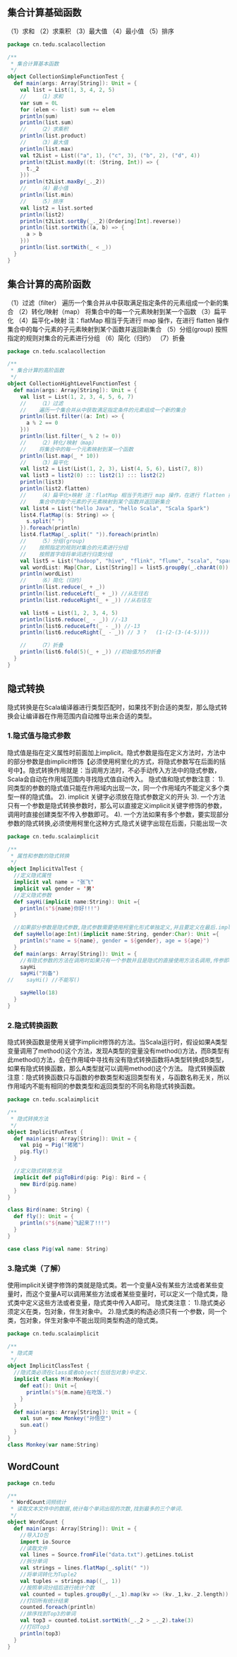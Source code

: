 ## 集合计算基础函数

（1）求和
（2）求乘积
（3）最大值
（4）最小值
（5）排序

```scala
package cn.tedu.scalacollection

/**
 * 集合计算基本函数
 */
object CollectionSimpleFunctionTest {
  def main(args: Array[String]): Unit = {
    val list = List(1, 3, 4, 2, 5)
    //    （1）求和
    var sum = 0L
    for (elem <- list) sum += elem
    println(sum)
    println(list.sum)
    //    （2）求乘积
    println(list.product)
    //    （3）最大值
    println(list.max)
    val t2List = List(("a", 1), ("c", 3), ("b", 2), ("d", 4))
    println(t2List.maxBy((t: (String, Int)) => {
      t._2
    }))
    println(t2List.maxBy(_._2))
    //    （4）最小值
    println(list.min)
    //    （5）排序
    val list2 = list.sorted
    println(list2)
    println(t2List.sortBy(_._2)(Ordering[Int].reverse))
    println(list.sortWith((a, b) => {
      a > b
    }))
    println(list.sortWith(_ < _))
  }
}


```

## 集合计算的高阶函数

（1）过滤（filter）
遍历一个集合并从中获取满足指定条件的元素组成一个新的集合
（2）转化/映射（map）
将集合中的每一个元素映射到某一个函数
（3）扁平化
（4）扁平化+映射 注：flatMap 相当于先进行 map 操作，在进行 flatten 操作
集合中的每个元素的子元素映射到某个函数并返回新集合
（5）分组(group)
按照指定的规则对集合的元素进行分组
（6）简化（归约）
（7）折叠

```scala
package cn.tedu.scalacollection

/**
 * 集合计算的高阶函数
 */
object CollectionHightLevelFunctionTest {
  def main(args: Array[String]): Unit = {
    val list = List(1, 2, 3, 4, 5, 6, 7)
    //    （1）过滤
    //    遍历一个集合并从中获取满足指定条件的元素组成一个新的集合
    println(list.filter((a: Int) => {
      a % 2 == 0
    }))
    println(list.filter(_ % 2 != 0))
    //    （2）转化/映射（map）
    //    将集合中的每一个元素映射到某一个函数
    println(list.map(_ * 10))
    //    （3）扁平化
    val list2 = List(List(1, 2, 3), List(4, 5, 6), List(7, 8))
    val list3 = list2(0) ::: list2(1) ::: list2(2)
    println(list3)
    println(list2.flatten)
    //    （4）扁平化+映射 注：flatMap 相当于先进行 map 操作，在进行 flatten 操作
    //    集合中的每个元素的子元素映射到某个函数并返回新集合
    val list4 = List("hello Java", "hello Scala", "Scala Spark")
    list4.flatMap((s: String) => {
      s.split(" ")
    }).foreach(println)
    list4.flatMap(_.split(" ")).foreach(println)
    //    （5）分组(group)
    //    按照指定的规则对集合的元素进行分组
    //    按照首字母将单词进行归类分组
    val list5 = List("hadoop", "hive", "flink", "flume", "scala", "spark", "hbase")
    val wordList: Map[Char, List[String]] = list5.groupBy(_.charAt(0))
    println(wordList)
    //    （6）简化（归约）
    println(list.reduce(_ + _))
    println(list.reduceLeft(_ + _)) //从左往右
    println(list.reduceRight(_ + _)) //从右往左

    val list6 = List(1, 2, 3, 4, 5)
    println(list6.reduce(_ - _)) //-13
    println(list6.reduceLeft(_ - _)) //-13
    println(list6.reduceRight(_ - _)) // 3 ?   (1-(2-(3-(4-5))))

    //    （7）折叠
    println(list6.fold(5)(_ + _)) //初始值为5的折叠
  }
}


```

## 隐式转换

隐式转换是在Scala编译器进行类型匹配时，如果找不到合适的类型，那么隐式转换会让编译器在作用范围内自动推导出来合适的类型。

### 1.隐式值与隐式参数

隐式值是指在定义属性时前面加上implicit。隐式参数是指在定义方法时，方法中的部分参数是由implicit修饰【必须使用柯里化的方式，将隐式参数写在后面的括号中】。隐式转换作用就是：当调用方法时，不必手动传入方法中的隐式参数，Scala会自动在作用域范围内寻找隐式值自动传入。
隐式值和隐式参数注意：
1). 同类型的参数的隐式值只能在作用域内出现一次，同一个作用域内不能定义多个类型一样的隐式值。
2). implicit 关键字必须放在隐式参数定义的开头
3). 一个方法只有一个参数是隐式转换参数时，那么可以直接定义implicit关键字修饰的参数，调用时直接创建类型不传入参数即可。
4). 一个方法如果有多个参数，要实现部分参数的隐式转换,必须使用柯里化这种方式,隐式关键字出现在后面，只能出现一次

```scala
package cn.tedu.scalaimplicit

/**
 * 属性和参数的隐式转换
 */
object ImplicitValTest {
  //定义隐式属性
  implicit val name = "张飞"
  implicit val gender = '男'
  //定义隐式参数
  def sayHi(implicit name:String): Unit ={
    println(s"${name}你好!!!")
  }

  //如果部分参数是隐式参数,隐式参数需要使用柯里化形式单独定义,并且要定义在最后.implicit关键字只写一次.
  def sayHello(age:Int)(implicit name:String, gender:Char): Unit ={
    println(s"name = ${name}, gender = ${gender}, age = ${age}")
  }
  def main(args: Array[String]): Unit = {
    //有隐式参数的方法在调用时如果只有一个参数并且是隐式的直接使用方法名调用,传参即覆盖
    sayHi
    sayHi("刘备")
//    sayHi() //不能写()

    sayHello(18)
  }
}

```

### 2.隐式转换函数

隐式转换函数是使用关键字implicit修饰的方法。当Scala运行时，假设如果A类型变量调用了method()这个方法，发现A类型的变量没有method()方法，而B类型有此method()方法，会在作用域中寻找有没有隐式转换函数将A类型转换成B类型，如果有隐式转换函数，那么A类型就可以调用method()这个方法。
隐式转换函数注意：隐式转换函数只与函数的参数类型和返回类型有关，与函数名称无关，所以作用域内不能有相同的参数类型和返回类型的不同名称隐式转换函数。

```scala
package cn.tedu.scalaimplicit

/**
 * 隐式转换方法
 */
object ImplicitFunTest {
  def main(args: Array[String]): Unit = {
    val pig = Pig("猪猪")
    pig.fly()
  }

  //定义隐式转换方法
  implicit def pigToBird(pig: Pig): Bird = {
    new Bird(pig.name)
  }
}

class Bird(name: String) {
  def fly(): Unit = {
    println(s"${name}飞起来了!!!")
  }
}

case class Pig(val name: String)


```

### 3.隐式类（了解）

使用implicit关键字修饰的类就是隐式类。若一个变量A没有某些方法或者某些变量时，而这个变量A可以调用某些方法或者某些变量时，可以定义一个隐式类，隐式类中定义这些方法或者变量，隐式类中传入A即可。
隐式类注意：
1).隐式类必须定义在类，包对象，伴生对象中。
2).隐式类的构造必须只有一个参数，同一个类，包对象，伴生对象中不能出现同类型构造的隐式类。

```scala
package cn.tedu.scalaimplicit

/**
 * 隐式类
 */
object ImplicitClassTest {
  //隐式类必须在class或者object(包括包对象)中定义.
  implicit class M(m:Monkey){
    def eat(): Unit ={
      println(s"${m.name}在吃饭.")
    }
  }
  def main(args: Array[String]): Unit = {
    val sun = new Monkey("孙悟空")
    sun.eat()
  }
}
class Monkey(var name:String)


```



## WordCount

  

```scala
package cn.tedu

/**
 * WordCount词频统计
 * 读取文本文件中的数据,统计每个单词出现的次数,找到最多的三个单词.
 */
object WordCount {
  def main(args: Array[String]): Unit = {
    //导入IO包
    import io.Source
    //读取文件
    val lines = Source.fromFile("data.txt").getLines.toList
    //拆分单词
    val strings = lines.flatMap(_.split(" "))
    //将单词转化为Tuple2
    val tuples = strings.map((_, 1))
    //按照单词分组后进行统计个数
    val counted = tuples.groupBy(_._1).map(kv => (kv._1,kv._2.length))
    //打印所有统计结果
    counted.foreach(println)
    //排序找到Top3的单词
    val top3 = counted.toList.sortWith(_._2 > _._2).take(3)
    //打印Top3
    println(top3)
  }
}
```

